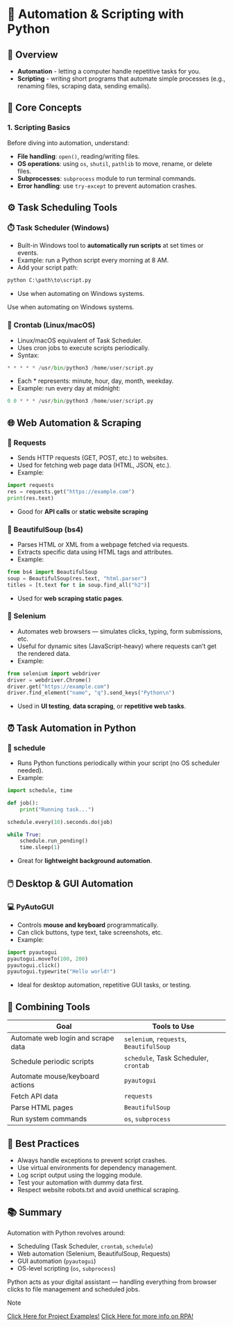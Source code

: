 # 🐍 Automation & Scripting with Python

## 📘 Overview

- **Automation** - letting a computer handle repetitive tasks for you.
- **Scripting** - writing short programs that automate simple processes (e.g., renaming files, scraping data, sending emails).

## 🧠 Core Concepts

### 1. Scripting Basics

Before diving into automation, understand:

- **File handling**: `open()`, reading/writing files.
- **OS operations**: using `os`, `shutil`, `pathlib` to move, rename, or delete files.
- **Subprocesses**: `subprocess` module to run terminal commands.
- **Error handling**: use `try-except` to prevent automation crashes.

## ⚙️ Task Scheduling Tools
### ⏱️ Task Scheduler (Windows)

- Built-in Windows tool to **automatically run scripts** at set times or events.
- Example: run a Python script every morning at 8 AM.
- Add your script path:

```py
python C:\path\to\script.py
```
- Use when automating on Windows systems.

Use when automating on Windows systems.

### 🐧 Crontab (Linux/macOS)

- Linux/macOS equivalent of Task Scheduler.
- Uses cron jobs to execute scripts periodically.
- Syntax:

```py
* * * * * /usr/bin/python3 /home/user/script.py
```
- Each * represents: minute, hour, day, month, weekday.
- Example: run every day at midnight:

```py
0 0 * * * /usr/bin/python3 /home/user/script.py
```

## 🌐 Web Automation & Scraping
### 🧩 Requests

- Sends HTTP requests (GET, POST, etc.) to websites.
- Used for fetching web page data (HTML, JSON, etc.).
- Example:
```py
import requests
res = requests.get("https://example.com")
print(res.text)
```
- Good for **API calls** or **static website scraping**

### 🍜 BeautifulSoup (bs4)

- Parses HTML or XML from a webpage fetched via requests.
- Extracts specific data using HTML tags and attributes.
- Example:

```py
from bs4 import BeautifulSoup
soup = BeautifulSoup(res.text, "html.parser")
titles = [t.text for t in soup.find_all("h2")]
```
- Used for **web scraping static pages**.

### 🧠 Selenium

- Automates web browsers — simulates clicks, typing, form submissions, etc.
- Useful for dynamic sites (JavaScript-heavy) where requests can’t get the rendered data.
- Example:
```py
from selenium import webdriver
driver = webdriver.Chrome()
driver.get("https://example.com")
driver.find_element("name", "q").send_keys("Python\n")
```
- Used in **UI testing**, **data scraping**, or **repetitive web tasks**.

## ⏰ Task Automation in Python
### 📅 schedule

- Runs Python functions periodically within your script (no OS scheduler needed).
- Example:
```py
import schedule, time

def job():
    print("Running task...")

schedule.every(10).seconds.do(job)

while True:
    schedule.run_pending()
    time.sleep(1)
```

- Great for **lightweight background automation**.

## 🖱️ Desktop & GUI Automation
### 💻 PyAutoGUI

- Controls **mouse and keyboard** programmatically.
- Can click buttons, type text, take screenshots, etc.
- Example:
```py
import pyautogui
pyautogui.moveTo(100, 200)
pyautogui.click()
pyautogui.typewrite("Hello world!")
```

- Ideal for desktop automation, repetitive GUI tasks, or testing.

## 🧩 Combining Tools

| Goal                               | Tools to Use                            |
| ---------------------------------- | --------------------------------------- |
| Automate web login and scrape data | `selenium`, `requests`, `BeautifulSoup` |
| Schedule periodic scripts          | `schedule`, Task Scheduler, `crontab`   |
| Automate mouse/keyboard actions    | `pyautogui`                             |
| Fetch API data                     | `requests`                              |
| Parse HTML pages                   | `BeautifulSoup`                         |
| Run system commands                | `os`, `subprocess`                      |

## 🧱 Best Practices

- Always handle exceptions to prevent script crashes.
- Use virtual environments for dependency management.
- Log script output using the logging module.
- Test your automation with dummy data first.
- Respect website robots.txt and avoid unethical scraping.

## 📚 Summary

Automation with Python revolves around:
- Scheduling (Task Scheduler, `crontab`, `schedule`)
- Web automation (Selenium, BeautifulSoup, Requests)
- GUI automation (`pyautogui`)
- OS-level scripting (`os`, `subprocess`)

Python acts as your digital assistant — handling everything from browser clicks to file management and scheduled jobs.

> [!NOTE]
> [Click Here for Project Examples!](automation_additional/mini_projects.md)
> [Click Here for more info on RPA!](automation_additional/rpa.md)